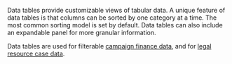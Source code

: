 Data tables provide customizable views of tabular data. A unique feature of data tables is that columns can be sorted by one category at a time. The most common sorting model is set by default. Data tables can also include an expandable panel for more granular information.

Data tables are used for filterable [campaign finance data](https://www.fec.gov/data/candidates/president/), and for [legal resource case data](https://www.fec.gov/data/legal/advisory-opinions/2017-10/).
